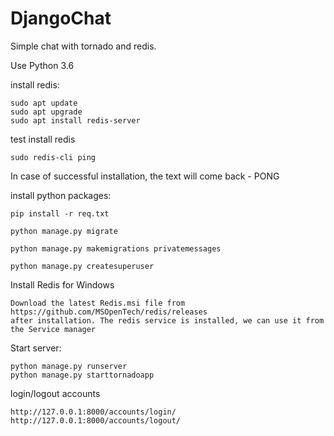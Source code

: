 # DjangoChat
Simple chat with tornado and redis.

Use Python 3.6

install redis:
```
sudo apt update
sudo apt upgrade
sudo apt install redis-server
```

test install redis
```
sudo redis-cli ping
```
In case of successful installation, the text will come back - PONG



install python packages:

```
pip install -r req.txt
```

```
python manage.py migrate

python manage.py makemigrations privatemessages
```


```
python manage.py createsuperuser
```

Install  Redis for Windows
```
Download the latest Redis.msi file from
https://github.com/MSOpenTech/redis/releases
after installation. The redis service is installed, we can use it from the Service manager
```


Start server:
```
python manage.py runserver
python manage.py starttornadoapp
```

login/logout accounts 
```
http://127.0.0.1:8000/accounts/login/
http://127.0.0.1:8000/accounts/logout/
```

